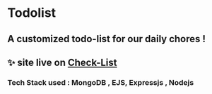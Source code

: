 # Todolist
## A customized todo-list for our daily chores !
## ✨ site live on <a href="https://check-list.herokuapp.com/">Check-List</a>
### Tech Stack used :  MongoDB , EJS, Expressjs , Nodejs  
